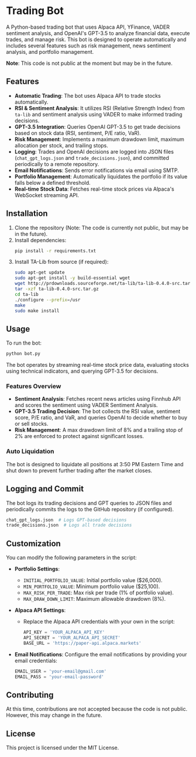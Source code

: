 # Trading Bot

A Python-based trading bot that uses Alpaca API, YFinance, VADER sentiment analysis, and OpenAI's GPT-3.5 to analyze financial data, execute trades, and manage risk. This bot is designed to operate automatically and includes several features such as risk management, news sentiment analysis, and portfolio management.

**Note**: This code is not public at the moment but may be in the future.

## Features

- **Automatic Trading**: The bot uses Alpaca API to trade stocks automatically.
- **RSI & Sentiment Analysis**: It utilizes RSI (Relative Strength Index) from `ta-lib` and sentiment analysis using VADER to make informed trading decisions.
- **GPT-3.5 Integration**: Queries OpenAI GPT-3.5 to get trade decisions based on stock data (RSI, sentiment, P/E ratio, VaR).
- **Risk Management**: Implements a maximum drawdown limit, maximum allocation per stock, and trailing stops.
- **Logging**: Trades and OpenAI decisions are logged into JSON files (`chat_gpt_logs.json` and `trade_decisions.json`), and committed periodically to a remote repository.
- **Email Notifications**: Sends error notifications via email using SMTP.
- **Portfolio Management**: Automatically liquidates the portfolio if its value falls below a defined threshold.
- **Real-time Stock Data**: Fetches real-time stock prices via Alpaca's WebSocket streaming API.

## Installation

1. Clone the repository (Note: The code is currently not public, but may be in the future).
2. Install dependencies:
   ```bash
   pip install -r requirements.txt
   ```
3. Install TA-Lib from source (if required):
   ```bash
   sudo apt-get update
   sudo apt-get install -y build-essential wget
   wget http://prdownloads.sourceforge.net/ta-lib/ta-lib-0.4.0-src.tar.gz
   tar -xzf ta-lib-0.4.0-src.tar.gz
   cd ta-lib
   ./configure --prefix=/usr
   make
   sudo make install
   ```

## Usage

To run the bot:

```bash
python bot.py
```

The bot operates by streaming real-time stock price data, evaluating stocks using technical indicators, and querying GPT-3.5 for decisions.

### Features Overview

- **Sentiment Analysis**: Fetches recent news articles using Finnhub API and scores the sentiment using VADER Sentiment Analysis.
- **GPT-3.5 Trading Decision**: The bot collects the RSI value, sentiment score, P/E ratio, and VaR, and queries OpenAI to decide whether to buy or sell stocks.
- **Risk Management**: A max drawdown limit of 8% and a trailing stop of 2% are enforced to protect against significant losses.

### Auto Liquidation

The bot is designed to liquidate all positions at 3:50 PM Eastern Time and shut down to prevent further trading after the market closes.

## Logging and Commit

The bot logs its trading decisions and GPT queries to JSON files and periodically commits the logs to the GitHub repository (if configured).

```bash
chat_gpt_logs.json  # Logs GPT-based decisions
trade_decisions.json  # Logs all trade decisions
```

## Customization

You can modify the following parameters in the script:

- **Portfolio Settings**:
  - `INITIAL_PORTFOLIO_VALUE`: Initial portfolio value ($26,000).
  - `MIN_PORTFOLIO_VALUE`: Minimum portfolio value ($25,100).
  - `MAX_RISK_PER_TRADE`: Max risk per trade (1% of portfolio value).
  - `MAX_DRAW_DOWN_LIMIT`: Maximum allowable drawdown (8%).

- **Alpaca API Settings**:
  - Replace the Alpaca API credentials with your own in the script:
    ```python
    API_KEY = 'YOUR_ALPACA_API_KEY'
    API_SECRET = 'YOUR_ALPACA_API_SECRET'
    BASE_URL = 'https://paper-api.alpaca.markets'
    ```

- **Email Notifications**: Configure the email notifications by providing your email credentials:
  ```python
  EMAIL_USER = 'your-email@gmail.com'
  EMAIL_PASS = 'your-email-password'
  ```

## Contributing

At this time, contributions are not accepted because the code is not public. However, this may change in the future.

## License

This project is licensed under the MIT License.



